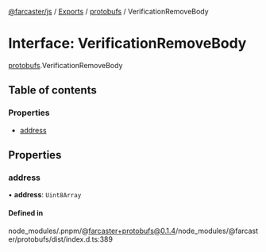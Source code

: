 [@farcaster/js](../README.md) / [Exports](../modules.md) / [protobufs](../modules/protobufs.md) / VerificationRemoveBody

# Interface: VerificationRemoveBody

[protobufs](../modules/protobufs.md).VerificationRemoveBody

## Table of contents

### Properties

- [address](protobufs.VerificationRemoveBody.md#address)

## Properties

### address

• **address**: `Uint8Array`

#### Defined in

node_modules/.pnpm/@farcaster+protobufs@0.1.4/node_modules/@farcaster/protobufs/dist/index.d.ts:389
